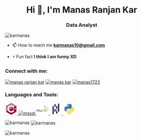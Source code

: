 <h1 align="center">Hi 👋, I'm Manas Ranjan Kar</h1>
<h3 align="center">Data Analyst</h3>

<p align="left"> <img src="https://komarev.com/ghpvc/?username=karmanas&label=Profile%20views&color=0e75b6&style=flat" alt="karmanas" /> </p>

- 📫 How to reach me **karmanas10@gmail.com**

- ⚡ Fun fact **I think I am funny XD**

<h3 align="left">Connect with me:</h3>
<p align="left">
<a href="https://linkedin.com/in/manas ranjan kar" target="blank"><img align="center" src="https://raw.githubusercontent.com/rahuldkjain/github-profile-readme-generator/master/src/images/icons/Social/linked-in-alt.svg" alt="manas ranjan kar" height="30" width="40" /></a>
<a href="https://fb.com/manas kar" target="blank"><img align="center" src="https://raw.githubusercontent.com/rahuldkjain/github-profile-readme-generator/master/src/images/icons/Social/facebook.svg" alt="manas kar" height="30" width="40" /></a>
<a href="https://instagram.com/manas1723" target="blank"><img align="center" src="https://raw.githubusercontent.com/rahuldkjain/github-profile-readme-generator/master/src/images/icons/Social/instagram.svg" alt="manas1723" height="30" width="40" /></a>
</p>

<h3 align="left">Languages and Tools:</h3>
<p align="left"> <a href="https://www.w3schools.com/cpp/" target="_blank" rel="noreferrer"> <img src="https://raw.githubusercontent.com/devicons/devicon/master/icons/cplusplus/cplusplus-original.svg" alt="cplusplus" width="40" height="40"/> </a> <a href="https://www.microsoft.com/en-us/sql-server" target="_blank" rel="noreferrer"> <img src="https://www.svgrepo.com/show/303229/microsoft-sql-server-logo.svg" alt="mssql" width="40" height="40"/> </a> <a href="https://www.mysql.com/" target="_blank" rel="noreferrer"> <img src="https://raw.githubusercontent.com/devicons/devicon/master/icons/mysql/mysql-original-wordmark.svg" alt="mysql" width="40" height="40"/> </a> <a href="https://pandas.pydata.org/" target="_blank" rel="noreferrer"> <img src="https://raw.githubusercontent.com/devicons/devicon/2ae2a900d2f041da66e950e4d48052658d850630/icons/pandas/pandas-original.svg" alt="pandas" width="40" height="40"/> </a> <a href="https://www.python.org" target="_blank" rel="noreferrer"> <img src="https://raw.githubusercontent.com/devicons/devicon/master/icons/python/python-original.svg" alt="python" width="40" height="40"/> </a> </p>

<p><img align="left" src="https://github-readme-stats.vercel.app/api/top-langs?username=karmanas&show_icons=true&locale=en&layout=compact" alt="karmanas" /></p>

<p>&nbsp;<img align="center" src="https://github-readme-stats.vercel.app/api?username=karmanas&show_icons=true&locale=en" alt="karmanas" /></p>

<p><img align="center" src="https://github-readme-streak-stats.herokuapp.com/?user=karmanas&" alt="karmanas" /></p>

